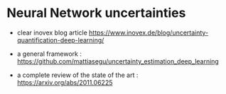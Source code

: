 # Neural Network uncertainties

- clear inovex blog article https://www.inovex.de/blog/uncertainty-quantification-deep-learning/

- a general framework : https://github.com/mattiasegu/uncertainty_estimation_deep_learning

- a complete review of the state of the art : https://arxiv.org/abs/2011.06225